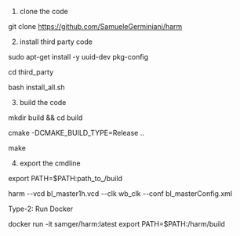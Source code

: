 1. clone the code

git clone https://github.com/SamueleGerminiani/harm

2. install third party code

sudo apt-get install -y uuid-dev pkg-config

cd third_party

bash install_all.sh

3. build the code

mkdir build && cd build

cmake -DCMAKE_BUILD_TYPE=Release ..

make


4. export the cmdline

export PATH=$PATH:path_to_/build

harm --vcd bl_master1h.vcd --clk wb_clk --conf bl_masterConfig.xml


Type-2:
Run Docker

docker run -it samger/harm:latest
export PATH=$PATH:/harm/build